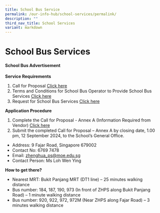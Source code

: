 ```yaml
---
title: School Bus Service
permalink: /our-info-hub/school-services/permalink/
description: ""
third_nav_title: School Services
variant: markdown
---
```

# School Bus Services

#### School Bus Advertisement

**Service Requirements**<br>
1. Call for Proposal
[Click here](/files/Our%20Info%20Hub/Bus%20Docs%202024/Call_for_Proposals__For_Single_Bus_Service_.pdf)<br>
2. Terms and Conditions for School Bus Operator to Provide School Bus Services
[Click here](/files/Our%20Info%20Hub/Bus%20Docs%202024/TC_for_School_Bus_Operator_to_Provide_School_Bus_Services__For_Single_Bus_Service_.pdf)<br>
3. Request for School Bus Services
[Click here](/files/Our%20Info%20Hub/Bus%20Docs%202024/Request_for_School_Bus_Service_and_TC_Governing_the_Requests_for_Services___For_Single_Bus_Service_.pdf)<br>

**Application Procedure**<br>

1. Complete the Call for Proposal - Annex A (Information Required from Vendor)
[Click here](/files/Our%20Info%20Hub/Bus%20Docs%202024/Annex_A___Information_from_Vendor__For_Single_Bus_Service_.pdf)<br>
2. Submit the completed Call for Proposal – Annex A by closing date, 1.00 pm, 12 September 2024, to the School’s General Office.<br>

* Address: 9 Fajar Road, Singapore 679002<br>
* Contact No: 6769 7478<br>
* Email: zhenghua_ps@moe.edu.sg<br>
* Contact Person: Ms Loh Wen Ying<br>

**How to get there?**<br>

* Nearest MRT: Bukit Panjang MRT (DT1 line) – 25 minutes walking distance<br>
* Bus number: 184, 187, 190, 973 (In front of ZHPS along Bukit Panjang Road) – 1 minute walking distance<br>
* Bus number: 920, 922, 972, 972M (Near ZHPS along Fajar Road) – 3 minutes walking distance<br>



